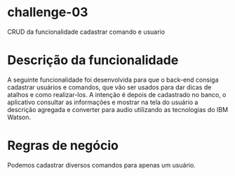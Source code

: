# challenge-03
CRUD da funcionalidade cadastrar comando e usuario

# Descrição da funcionalidade
A seguinte funcionalidade foi desenvolvida para que o back-end consiga cadastrar usuários e comandos, que vão ser usados para dar dicas de atalhos e como realizar-los. A intenção é depois de cadastrado no banco, o aplicativo consultar as informações e mostrar na tela do usuário a descrição agregada e converter para audio utilizando as tecnologias do IBM Watson.

# Regras de negócio
Podemos cadastrar diversos comandos para apenas um usuário.
